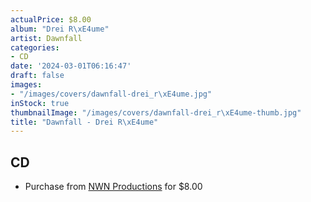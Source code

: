 ```yaml
---
actualPrice: $8.00
album: "Drei R\xE4ume"
artist: Dawnfall
categories:
- CD
date: '2024-03-01T06:16:47'
draft: false
images:
- "/images/covers/dawnfall-drei_r\xE4ume.jpg"
inStock: true
thumbnailImage: "/images/covers/dawnfall-drei_r\xE4ume-thumb.jpg"
title: "Dawnfall - Drei R\xE4ume"
---
```


## CD
* Purchase from [NWN Productions](http://shop.nwnprod.com/index.php?route=product/product&path=93&product_id=6033&sort=pd.name&order=ASC) for $8.00
